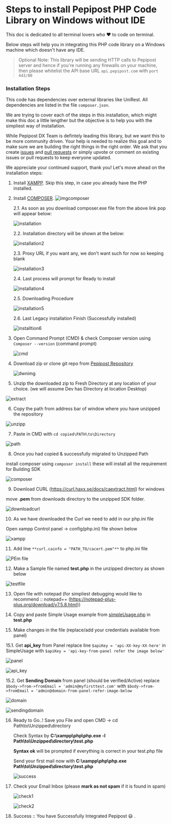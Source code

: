 # Steps to install Pepipost PHP Code Library on Windows without IDE

This doc is dedicated to all terminal lovers who ❤️ to code on terminal.

Below steps will help you in integrating this PHP code library on a Windows machine which doesn't have any IDE. 

> Optional Note: This library will be sending HTTP calls to Pepipost server and hence if you're running any firewalls on your machine, then please whitelist the API base URL ```api.pepipost.com``` with ```port 443/80```

### Installation Steps

This code has dependencies over external libraries like UniRest. All dependencies are listed in the file ```composer.json```.

We are trying to cover each of the steps in this installation, which might make this doc a little lengther but the objective is to help you with the simpliest way of installation. 

While Pepipost DX Team is defintely leading this library, but we want this to be more community driven. Your help is needed to realize this goal and to make sure we are building the right things in the right order. We ask that you create [issues](https://github.com/pepipost/pepipost-sdk-php/issues) and [pull requests](https://github.com/pepipost/pepipost-sdk-php/pulls) or simply upvote or comment on existing issues or pull requests to keep everyone updated.

We appreciate your continued support, thank you! Let's move ahead on the installation steps:

1. Install [XAMPP](https://www.apachefriends.org/download.html). Skip this step, in case you already have the PHP installed.

2. Install [COMPOSER](https://getcomposer.org/doc/00-intro.md#installation-windows).
   ![imgcomposer](http://app1.falconide.com/integration_imgs/windows_without_IDE/1.png)

   2.1. As soon as you download composer.exe file from the above link pop will appear below:
   
   ![installation](http://app1.falconide.com/integration_imgs/windows_without_IDE/2.png)
  
  
   2.2. Installation directory will be shown at the below:
   
   ![installation2](http://app1.falconide.com/integration_imgs/windows_without_IDE/3.png)
 
  
   2.3. Proxy URL if you want any, we don't want such for now so keeping blank
  
   ![installation3](http://app1.falconide.com/integration_imgs/windows_without_IDE/4.png)
  
  
   2.4. Last process will prompt for Ready to install 
  
   ![installation4](http://app1.falconide.com/integration_imgs/windows_without_IDE/5.png)
  
  
   2.5. Downloading Procedure
  
   ![installation5](http://app1.falconide.com/integration_imgs/windows_without_IDE/6.png)
  
  
   2.6. Last Legacy installation Finish (Successfully installed)
  
   ![installtion6](http://app1.falconide.com/integration_imgs/windows_without_IDE/7.png)


3. Open Command Prompt (CMD) &  check Composer version using ```Composer --version``` (command prompt) 

   ![cmd](http://app1.falconide.com/integration_imgs/windows_without_IDE/8.png) 


4. Download zip or clone git repo from [Pepipost Repository](https://github.com/pepipost/pepipost-sdk-php/archive/master.zip)

   ![dwnimg](http://app1.falconide.com/integration_imgs/windows_without_IDE/9.png)


5. Unzip the downloaded zip to Fresh Directory at any location of your choice. (we will assume Dev has Directory at location Desktop)

![extract](http://app1.falconide.com/integration_imgs/windows_without_IDE/10.png)


6. Copy the path from address bar of window where you have unzipped the repository

![unzipp](http://app1.falconide.com/integration_imgs/windows_without_IDE/11.png)


7. Paste in CMD with ```cd copied\PATH\to\Directory``` 

![path](http://app1.falconide.com/integration_imgs/windows_without_IDE/12.png)


8. Once you had copied & successfully migrated to Unzipped Path 
    
install composer using ```composer install``` these will install all the requirement for Building SDK

![composer](http://app1.falconide.com/integration_imgs/windows_without_IDE/14.png)


9. Download CURL (https://curl.haxx.se/docs/caextract.html) for windows

move **.pem** from downloads directory to the unzipped SDK folder.
  
![downloadcurl](http://app1.falconide.com/integration_imgs/windows_without_IDE/15.png)
 
 
10. As we have downloaded the Curl we need to add in our php.ini file 
 
Open xampp Control panel -> config(php.ini) file shown below
     
![xampp](http://app1.falconide.com/integration_imgs/windows_without_IDE/16.png)


11. Add line ```**curl.cainfo = "PATH_TO/cacert.pem"**``` to php.ini file
 
![PEm file](http://app1.falconide.com/integration_imgs/windows_without_IDE/18.png)
 
 
12. Make a Sample file named **test.php** in the unzipped directory as shown below
 
![testfile](http://app1.falconide.com/integration_imgs/windows_without_IDE/20.png)
 
 
13. Open file with notepad (for simpliest debugging would like to recommend :: notepad++ (https://notepad-plus-plus.org/download/v7.5.8.html))
 
 
14. Copy and paste Simple Usage example from [simpleUsage.php](https://github.com/pepipost/pepipost-sdk-php/blob/master/simpleUsage.md) in **test.php**
 
15. Make changes in the file (replace/add your credentials available from panel) 
  
   15.1. Get **api_key** from Panel
             replace line ```$apiKey = 'api-XX-key-XX-here'``` in SimpleUsage with ```$apiKey = 'api-key-from-panel refer the image below'``` 
        
   ![panel](http://app1.falconide.com/integration_imgs/windows_without_IDE/22.png)
   
   ![api_key](http://app1.falconide.com/integration_imgs/windows_without_IDE/23.png)
   
   15.2. Get **Sending Domain** from panel (should be verified/Active)
         replace ```$body->from->fromEmail = 'admin@myfirsttest.com'``` with ```$body->from->fromEmail = 'admin@domain-from-panel-refer-image-below```
             
   ![domain](http://app1.falconide.com/integration_imgs/windows_without_IDE/31.png)
    
   ![sendingdomain](http://app1.falconide.com/integration_imgs/windows_without_IDE/30.png)
 
16. Ready to Go..! 
    Save you File and open CMD -> cd Path\to\Unzipped\directory
   
    Check Syntax by **C:\xampp\php\php.exe -l Path\to\Unzipped\directory\test.php**
   
    **Syntax ok** will be prompted if everything is correct in your test.php file
   
    Send your first mail now with **C:\xampp\php\php.exe Path\to\Unzipped\directory\test.php**
   
    ![success](http://app1.falconide.com/integration_imgs/windows_without_IDE/26.png)
 
 
17. Check your Email Inbox (please **mark as not spam** if it is found in spam)
 
    ![check1](http://app1.falconide.com/integration_imgs/windows_without_IDE/27.png)
   
    ![check2](http://app1.falconide.com/integration_imgs/windows_without_IDE/28.png)
   
   
18. Success :: You have Successfully Integrated Pepipost :smiley: . 
 

   
   
   
 
    
